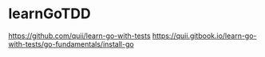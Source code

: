 # learnGoTDD
https://github.com/quii/learn-go-with-tests
https://quii.gitbook.io/learn-go-with-tests/go-fundamentals/install-go
